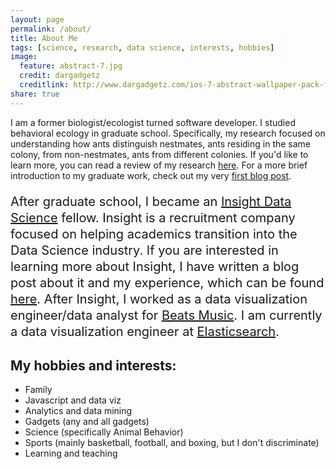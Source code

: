 ```yaml
---
layout: page
permalink: /about/
title: About Me
tags: [science, research, data science, interests, hobbies]
image:
  feature: abstract-7.jpg
  credit: dargadgetz
  creditlink: http://www.dargadgetz.com/ios-7-abstract-wallpaper-pack-for-iphone-5-and-ipod-touch-retina/
share: true
---
```


I am a former biologist/ecologist turned software developer. I studied behavioral ecology in graduate school. Specifically, my
research focused on understanding how ants distinguish nestmates, ants residing in the same colony, from non-nestmates,
ants from different colonies. If you'd like to learn more, you can read a review of my research
<a href="http://www.stanford.edu/~dmgordon/articles/other/myrmecological-news-16/SturgisGordon2012.pdf">here<a/>. For
a more brief introduction to my graduate work, check out my very <a href="">first blog post</a>.

<p style="font-size: 20px; line-height: 1.3">
After graduate school, I became an <a href="http://insightdatascience.com/">Insight Data Science</a> fellow.
Insight is a recruitment company focused on helping academics transition into the Data Science industry.
If you are interested in learning more about Insight, I have written a blog post about it and my experience,
which can be found <a href="">here</a>. After Insight, I worked as a data visualization
engineer/data analyst for <a href="https://beatsmusic.com/">Beats Music</a>. I am currently a data visualization engineer at
<a href="http://www.elasticsearch.com/">Elasticsearch</a>.
</p>

## My hobbies and interests:

* Family
* Javascript and data viz
* Analytics and data mining
* Gadgets (any and all gadgets)
* Science (specifically Animal Behavior)
* Sports (mainly basketball, football, and boxing, but I don't discriminate)
* Learning and teaching
